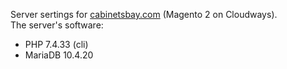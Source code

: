 Server sertings for [cabinetsbay.com](https://cabinetsbay.com) (Magento 2 on Cloudways).  
The server's software:
- PHP 7.4.33 (cli)
- MariaDB 10.4.20